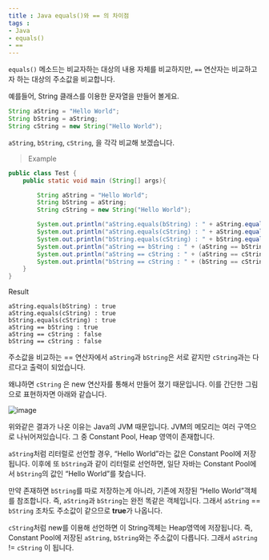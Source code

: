 ```yaml
---
title : Java equals()와 == 의 차이점
tags :
- Java
- equals()
- ==
---
```


`equals()` 메소드는 비교자하는 대상의 내용 자체를 비교하지만, `==` 연산자는 비교하고자 하는 대상의 주소값을 비교합니다.

예를들어, String 클래스를 이용한 문자열을 만들어 볼게요.

```java
String aString = "Hello World";
String bString = aString;
String cString = new String("Hello World");
```

`aString`, `bString`, `cString`, 을 각각 비교해 보겠습니다.

> Example

```java
public class Test {
    public static void main (String[] args){

        String aString = "Hello World";
        String bString = aString;
        String cString = new String("Hello World");

        System.out.println("aString.equals(bString) : " + aString.equals(bString));
        System.out.println("aString.equals(cString) : " + aString.equals(cString));
        System.out.println("bString.equals(cString) : " + bString.equals(cString));
        System.out.println("aString == bString : " + (aString == bString));
        System.out.println("aString == cString : " + (aString == cString));
        System.out.println("bString == cString : " + (bString == cString));
    }
}
```

Result

```
aString.equals(bString) : true
aString.equals(cString) : true
bString.equals(cString) : true
aString == bString : true
aString == cString : false
bString == cString : false
```

주소값을 비교하는 == 연산자에서 `aString`과 `bString`은 서로 같지만 `cString`과는 다르다고 출력이 되었습니다.

왜냐하면 `cString` 은 new 연산자를 통해서 만들어 졌기 때문입니다. 이를 간단한 그림으로 표현하자면 아래와 같습니다.

![image](https://user-images.githubusercontent.com/44635266/69470591-f6086b80-0dda-11ea-9ce4-fba85b9504f1.png)

위와같은 결과가 나온 이유는 Java의 JVM 때문입니다. JVM의 메모리는 여러 구역으로 나뉘어져있습니다. 그 중 Constant Pool, Heap 영역이 존재합니다.

`aString`처럼 리터럴로 선언할 경우, “Hello World”라는 값은 Constant Pool에 저장됩니다. 이후에 또 `bString`과 같이 리터럴로 선언하면, 일단 자바는 Constant Pool에서 `bString`의 값인 “Hello World”를 찾습니다.

만약 존재하면 `bString`를 따로 저장하는게 아니라, 기존에 저장된 “Hello World”객체를 참조합니다. 즉, `aString`과 `bString`는 완전 똑같은 객체입니다. 그래서 `aString` == `bString` 조차도 주소값이 같으므로 **true**가 나옵니다.

`cString`처럼 new를 이용해 선언하면 이 String객체는 Heap영역에 저장됩니다. 즉, Constant Pool에 저장된 `aString`, `bString`와는 주소값이 다릅니다. 그래서 `aString` != `cString` 이 됩니다.